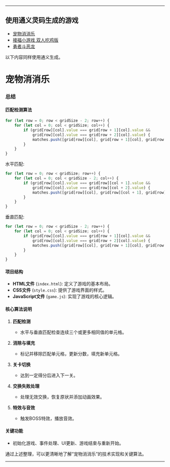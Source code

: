 
---

## 使用通义灵码生成的游戏

- [宠物消消乐](https://jerrychoibyte.github.io/tongyi/%E5%AE%A0%E7%89%A9%E6%B6%88%E6%B6%88%E4%B9%90/index.html)
- [接福小游戏 双人吃鸡版](https://jerrychoibyte.github.io/tongyi/%E6%8E%A5%E7%A6%8F%E5%B0%8F%E6%B8%B8%E6%88%8F%20%E5%8F%8C%E4%BA%BA%E9%80%9A%E4%B9%89/index.html)
- [勇者斗恶龙](https://jerrychoibyte.github.io/tongyi/%E5%8B%87%E8%80%85%E6%96%97%E6%81%B6%E9%BE%99/main.html)

以下内容同样使用通义生成。

# 宠物消消乐

### 总结
#### 匹配检测算法
```javascript
for (let row = 0; row < gridSize - 2; row++) {
    for (let col = 0; col < gridSize; col++) {
        if (grid[row][col].value === grid[row + 1][col].value && 
            grid[row][col].value === grid[row + 2][col].value) {
            matches.push([grid[row][col], grid[row + 1][col], grid[row + 2][col]]);
        }
    }
}
```
水平匹配:
```javascript
for (let row = 0; row < gridSize; row++) {
    for (let col = 0; col < gridSize - 2; col++) {
        if (grid[row][col].value === grid[row][col + 1].value && 
            grid[row][col].value === grid[row][col + 2].value) {
            matches.push([grid[row][col], grid[row][col + 1], grid[row][col + 2]]);
        }
    }
}
```
垂直匹配:
```javascript
for (let row = 0; row < gridSize - 2; row++) {
    for (let col = 0; col < gridSize; col++) {
        if (grid[row][col].value === grid[row + 1][col].value && 
            grid[row][col].value === grid[row + 2][col].value) {
            matches.push([grid[row][col], grid[row + 1][col], grid[row + 2][col]]);
        }
    }
}
```

#### 项目结构
- **HTML文件** (`index.html`): 定义了游戏的基本布局。
- **CSS文件** (`style.css`): 提供了游戏界面的样式。
- **JavaScript文件** (`game.js`): 实现了游戏的核心逻辑。

#### 核心算法说明
1. **匹配检测**
   - 水平与垂直匹配检查连续三个或更多相同值的单元格。
   
2. **消除与填充**
   - 标记并移除匹配单元格，更新分数，填充新单元格。

3. **关卡切换**
   - 达到一定得分后进入下一关。

4. **交换失败处理**
   - 处理无效交换，恢复原状并添加动画效果。

5. **特效与音效**
   - 触发BOSS特效，播放音效。

#### 关键功能
- 初始化游戏、事件处理、UI更新、游戏结束与重新开始。

通过上述整理，可以更清晰地了解“宠物消消乐”的技术实现和关键算法。

---

